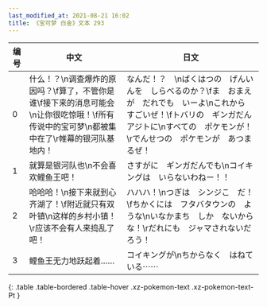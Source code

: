 ```yaml
---
last_modified_at: 2021-08-21 16:02
title: 《宝可梦 白金》文本 293
---
```

| 编号 | 中文 | 日文 |
| ---- | ---- | ---- |
| 0 | 什么！？\n调查爆炸的原因吗？\f算了，不管你是谁\f接下来的消息可能会\n让你很吃惊哦！\f所有传说中的宝可梦\n都被集中在了\r帷幕的银河队基地内！ | なんだ！？　\nばくはつの　げんいんを　しらべるのか？\fま　おまえが　だれでも　いーよ\nこれから　すごいぜ！\fトバリの　ギンガだん　アジトに\nすべての　ポケモンが！\rでんせつの　ポケモンが　あつまるぜ！ |
| 1 | 就算是银河队也\n不会喜欢鲤鱼王吧！ | さすがに　ギンガだんでも\nコイキングは　いらないわねー！！ |
| 2 | 哈哈哈！\n接下来就到心齐湖了！\f附近就只有双叶镇\n这样的乡村小镇！\r应该不会有人来捣乱了吧！ | ハハハ！\nつぎは　シンジこ　だ！\fちかくには　フタバタウンの　ような\nいなかまち　しか　ないからな！\rだれにも　ジャマされないだろう！ |
| 3 | 鲤鱼王无力地跃起着…… | コイキングが\nちからなく　はねている⋯⋯ |
{: .table .table-bordered .table-hover .xz-pokemon-text .xz-pokemon-text-Pt }